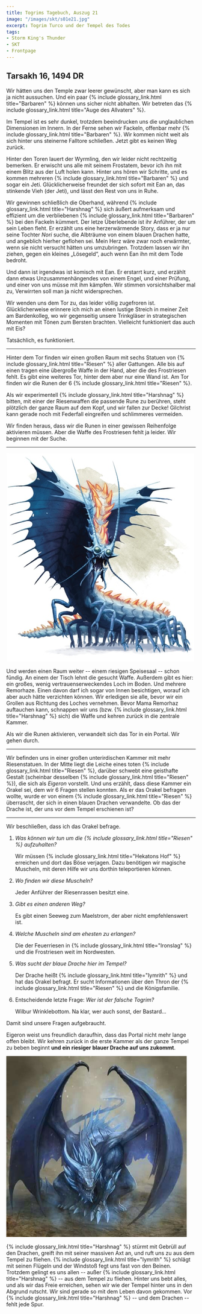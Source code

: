 ```yaml
---
title: Togrims Tagebuch, Auszug 21
image: "/images/skt/s01e21.jpg"
excerpt: Togrim Turco und der Tempel des Todes
tags:
- Storm King's Thunder
- SKT
- Frontpage
---
```


## Tarsakh 16, 1494 DR

Wir hätten uns den Temple zwar leerer gewünscht, aber man kann es sich ja nicht aussuchen. Und ein
paar {% include glossary_link.html title="Barbaren" %} können uns sicher nicht abhalten. Wir betreten das {% include glossary_link.html
title="Auge des Allvaters" %}.

Im Tempel ist es sehr dunkel, trotzdem beeindrucken uns die unglaublichen Dimensionen im Innern.
In der Ferne sehen wir Fackeln, offenbar mehr {% include glossary_link.html title="Barbaren" %}. Wir kommen nicht weit als sich hinter uns
steinerne Falltore schließen. Jetzt gibt es keinen Weg zurück.

Hinter den Toren lauert der Wyrmling, den wir leider nicht rechtzeitig bemerken. Er erwischt uns
alle mit seinem Frostatem, bevor ich ihn mit einem Blitz aus der Luft holen kann. Hinter uns hören
wir Schritte, und es kommen mehreren {% include glossary_link.html title="Barbaren" %} und sogar ein Jeti. Glücklicherweise freundet der sich
sofort mit Ean an, das stinkende Vieh (der Jeti), und lässt den Rest von uns in Ruhe.

Wir gewinnen schließlich die Oberhand, während {% include glossary_link.html title="Harshnag" %}
sich äußert aufmerksam und effizient um die verbliebenen {% include glossary_link.html title="Barbaren" %} bei den Fackeln kümmert. Der letze
Überlebende ist ihr Anführer, der um sein Leben fleht. Er erzählt uns eine herzerwärmende Story,
dass er ja nur seine Tochter *Nori* suche, die Albträume von einem blauen Drachen hatte, und
angeblich hierher geflohen sei. Mein Herz wäre zwar noch erwärmter, wenn sie nicht versucht hätten
uns umzubringen. Trotzdem lassen wir ihn ziehen, gegen ein kleines „Lösegeld“, auch wenn Ean ihn
mit dem Tode bedroht.

Und dann ist irgendwas ist komisch mit Ean. Er erstarrt kurz, und erzählt dann etwas
Unzusammenhängendes von einem Engel, und einer Prüfung, und einer von uns müsse mit ihm kämpfen. Wir
stimmen vorsichtshalber mal zu, Verwirrten soll man ja nicht widersprechen.

Wir wenden uns dem Tor zu, das leider völlig zugefroren ist. Glücklicherweise erinnere ich mich an
einen lustige Streich in meiner Zeit am Bardenkolleg, wo wir gegenseitig unsere Trinkgläser in
strategischen Momenten mit Tönen zum Bersten brachten. Vielleicht funktioniert das auch mit Eis?

Tatsächlich, es funktioniert.

---

Hinter dem Tor finden wir einen großen Raum mit sechs Statuen von {% include glossary_link.html title="Riesen" %} aller Gattungen. Alle bis
auf einen tragen eine übergroße Waffe in der Hand, aber die des Frostriesen fehlt. Es gibt eine
weiteres Tor, hinter dem aber nur eine Wand ist. Am Tor finden wir die Runen der 6 {% include glossary_link.html title="Riesen" %}.

Als wir experimentell {% include glossary_link.html title="Harshnag" %} bitten, mit einer der Riesenwaffen die passende Rune zu berühren,
steht plötzlich der ganze Raum auf dem Kopf, und wir fallen zur Decke! Gilchrist kann gerade noch
mit Federfall eingreifen und schlimmeres vermeiden.

Wir finden heraus, dass wir die Runen in einer gewissen Reihenfolge aktivieren müssen. Aber die
Waffe des Frostriesen fehlt ja leider. Wir beginnen mit der Suche.

---

<img src='/images/skt/remorhaz.jpg' class="auto" />

Und werden einen Raum weiter -- einem riesigen Speisesaal -- schon fündig. An einem der Tisch
lehnt die gesucht Waffe. Außerdem gibt es hier: ein großes, wenig vertrauenserweckendes Loch im
Boden. Und mehrere Remorhaze. Einen davon darf ich sogar von Innen besichtigen, worauf ich aber auch
hätte verzichten können. Wir erledigen sie alle, bevor wir ein Grollen aus Richtung des Loches
vernehmen. Bevor Mama Remorhaz auftauchen kann, schnappen wir uns (bzw. {% include glossary_link.html title="Harshnag" %} sich) die Waffe und
kehren zurück in die zentrale Kammer.

Als wir die Runen aktivieren, verwandelt sich das Tor in ein Portal. Wir gehen durch.

---

Wir befinden uns in einer großen unterirdischen Kammer mit mehr Riesenstatuen. In der Mitte liegt
die Leiche eines toten {% include glossary_link.html title="Riesen" %}, darüber schwebt eine geisthafte Gestalt (scheinbar desselben {% include glossary_link.html title="Riesen" %}),
die sich als *Eigeron* vorstellt. Und uns erzählt, dass diese Kammer ein Orakel sei, dem wir 6
Fragen stellen konnten. Als er das Orakel befragen wollte, wurde er von einem {% include glossary_link.html title="Riesen" %} überrascht, der
sich in einen blauen Drachen verwandelte.  Ob das der Drache ist, der uns vor dem Tempel erschienen
ist?

---

Wir beschließen, dass ich das Orakel befrage.

1. *Was können wir tun um die {% include glossary_link.html title="Riesen" %} aufzuhalten?*

   Wir müssen {% include glossary_link.html title="Hekatons Hof" %} erreichen und dort das Böse
   verjagen. Dazu benötigen wir magische Muscheln, mit deren Hilfe wir uns dorthin teleportieren
   können.

2. *Wo finden wir diese Muscheln?*

   Jeder Anführer der Riesenrassen besitzt eine.

3. *Gibt es einen anderen Weg?*

   Es gibt einen Seeweg zum Maelstrom, der aber nicht empfehlenswert ist.

4. *Welche Muscheln sind am ehesten zu erlangen?*

   Die der Feuerriesen in {% include glossary_link.html title="Ironslag" %} und die Frostriesen
   weit im Nordwesten.

5. *Was sucht der blaue Drache hier im Tempel?*

   Der Drache heißt {% include glossary_link.html title="Iymrith" %} und hat das Orakel befragt.
   Er sucht Informationen über den Thron der {% include glossary_link.html title="Riesen" %} und die Königsfamilie.

6. Entscheidende letzte Frage: *Wer ist der falsche Togrim?*

   Wilbur Wrinklebottom. Na klar, wer auch sonst, der Bastard...

Damit sind unsere Fragen aufgebraucht.

Eigeron weist uns freundlich daraufhin, dass das Portal nicht mehr lange offen bleibt. Wir kehren
zurück in die erste Kammer als der ganze Tempel zu beben beginnt **und ein riesiger blauer Drache
auf uns zukommt**.

<img src='/images/skt/blue_dragon.jpg' class="auto" />

{% include glossary_link.html title="Harshnag" %} stürmt mit Gebrüll auf den Drachen, greift ihn mit seiner massiven Axt an, und ruft uns
zu aus dem Tempel zu fliehen. {% include glossary_link.html title="Iymrith" %} schlägt mit seinen Flügeln und der Windstoß fegt uns fast
von den Beinen. Trotzdem gelingt es uns allen -- außer {% include glossary_link.html title="Harshnag" %} -- aus dem Tempel zu fliehen.
Hinter uns bebt alles, und als wir das Freie erreichen, sehen wir wie der Tempel hinter uns in
den Abgrund rutscht. Wir sind gerade so mit dem Leben davon gekommen. Vor {% include glossary_link.html title="Harshnag" %} -- und dem
Drachen -- fehlt jede Spur.
